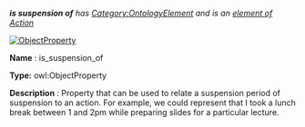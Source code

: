 ___is suspension of__ 
 has
 [Category:OntologyElement](../../Category/OntologyElement "Category:OntologyElement") 
 and is an
 [element of](../../Property/ElementOf "Property:ElementOf") 
[Action](../../Submissions/Action "Submissions:Action")_




  





[![ObjectProperty](../../images/thumb/c/c3/ObjectProperty.gif/45px-ObjectProperty.gif)](../../Image/ObjectProperty.gif "ObjectProperty")


__Name__ 
 : is\_suspension\_of
 



__Type:__ 
 owl:ObjectProperty
 



__Description__ 
 : Property that can be used to relate a suspension period of suspension to an action. For example, we could represent that I took a lunch break between 1 and 2pm while preparing slides for a particular lecture.